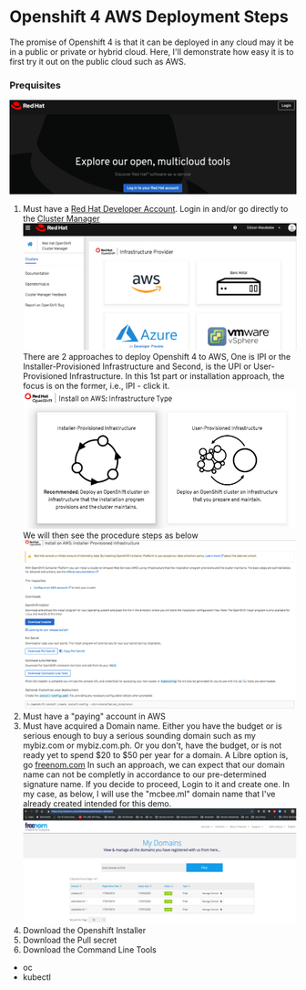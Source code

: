 # Openshift 4 AWS Deployment Steps

The promise of Openshift 4 is that it can be deployed in any cloud may it be in a public or private or hybrid cloud. Here, I'll demonstrate how easy it is to first try it out on the public cloud such as AWS.

### Prequisites
![RedHat Landing Page](https://github.com/edmacabebe/openangles/blob/master/images/rh-landing.png "Red Hat Developer SSO")
1. Must have a [Red Hat Developer Account](https://cloud.redhat.com/). Login in and/or go directly to the [Cluster Manager](https://cloud.redhat.com/openshift/install)
![RedHat Landing Page](https://github.com/edmacabebe/openangles/blob/master/images/rh-multicloud-install-portal.png "Red Hat Developer SSO")
There are 2 approaches to deploy Openshift 4 to AWS, One is IPI or the Installer-Provisioned Infrastructure and Second, is the UPI or User-Provisioned Infrastructure. In this 1st part or installation approach, the focus is on the former, i.e., IPI - click it. 
![Install approaches](https://github.com/edmacabebe/openangles/blob/master/images/rh-ipi.png "Openshift AWS IPI")
We will then see the procedure steps as below
![AWS IPI Procedures](https://github.com/edmacabebe/openangles/blob/master/images/rh-aws-procedures.png "Openshift AWS IPI Procedures")
2. Must have a "paying" account in AWS
3. Must have acquired a Domain name. Either you have the budget or is serious enough to buy a serious sounding domain such as my mybiz.com or mybiz.com.ph. Or you don't, have the budget, or is not ready yet to spend $20 to $50 per year for a domain. A Libre option is, go [freenom.com](https://www.freenom.com) In such an approach, we can expect that our domain name can not be completly in accordance to our pre-determined signature name. If you decide to proceed, Login to it and create one. In my case, as below, I will use the "mcbee.ml" domain name that I've already created intended for this demo.
![My freenom domains dashboard](https://github.com/edmacabebe/openangles/blob/master/images/freenom.png "freenom.com dashboard") 
4. Download the Openshift Installer
5. Download the Pull secret
5. Download the Command Line Tools
* oc
* kubectl






